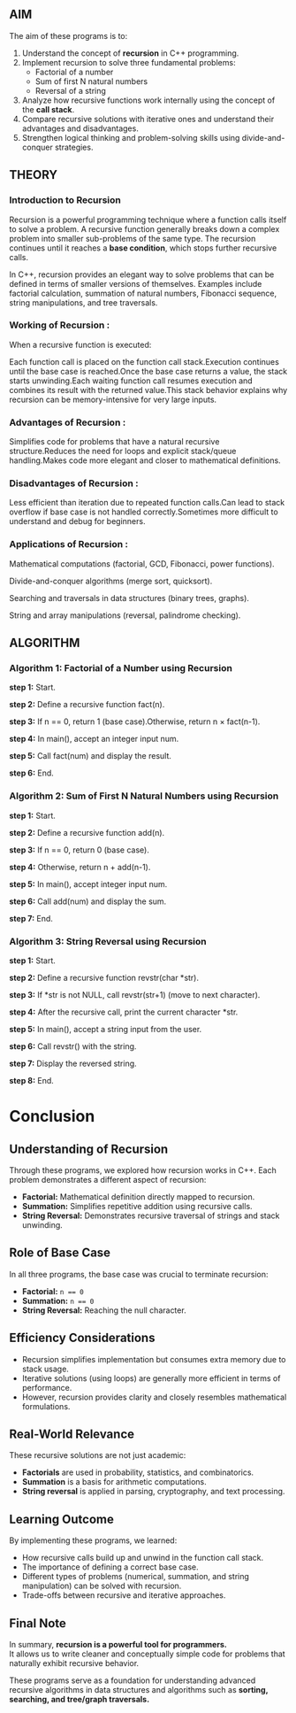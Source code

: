 ## AIM
The aim of these programs is to:

1. Understand the concept of **recursion** in C++ programming.
2. Implement recursion to solve three fundamental problems:
   - Factorial of a number
   - Sum of first N natural numbers
   - Reversal of a string
3. Analyze how recursive functions work internally using the concept of the **call stack**.
4. Compare recursive solutions with iterative ones and understand their advantages and disadvantages.
5. Strengthen logical thinking and problem-solving skills using divide-and-conquer strategies.



## THEORY

### Introduction to Recursion
Recursion is a powerful programming technique where a function calls itself to solve a problem. A recursive function generally breaks down a complex problem into smaller sub-problems of the same type. The recursion continues until it reaches a **base condition**, which stops further recursive calls.

In C++, recursion provides an elegant way to solve problems that can be defined in terms of smaller versions of themselves. Examples include factorial calculation, summation of natural numbers, Fibonacci sequence, string manipulations, and tree traversals.

### Working of Recursion :

When a recursive function is executed:

Each function call is placed on the function call stack.Execution continues until the base case is reached.Once the base case returns a value, the stack starts unwinding.Each waiting function call resumes execution and combines its result with the returned value.This stack behavior explains why recursion can be memory-intensive for very large inputs.

### Advantages of Recursion : 

Simplifies code for problems that have a natural recursive structure.Reduces the need for loops and explicit stack/queue handling.Makes code more elegant and closer to mathematical definitions.

### Disadvantages of Recursion :

Less efficient than iteration due to repeated function calls.Can lead to stack overflow if base case is not handled correctly.Sometimes more difficult to understand and debug for beginners.

### Applications of Recursion :

Mathematical computations (factorial, GCD, Fibonacci, power functions).

Divide-and-conquer algorithms (merge sort, quicksort).

Searching and traversals in data structures (binary trees, graphs).

String and array manipulations (reversal, palindrome checking).



## ALGORITHM



### Algorithm 1: Factorial of a Number using Recursion

**step 1:**  Start.

**step 2:**  Define a recursive function fact(n).

**step 3:** If n == 0, return 1 (base case).Otherwise, return n × fact(n-1).

**step 4:** In main(), accept an integer input num.

**step 5:** Call fact(num) and display the result.

**step 6:** End.




### Algorithm 2: Sum of First N Natural Numbers using Recursion

**step 1:** Start.

**step 2:** Define a recursive function add(n).

**step 3:** If n == 0, return 0 (base case).

**step 4:** Otherwise, return n + add(n-1).

**step 5:** In main(), accept integer input num.

**step 6:** Call add(num) and display the sum.

**step 7:** End.





### Algorithm 3: String Reversal using Recursion

**step 1:** Start.

**step 2:** Define a recursive function revstr(char *str).

**step 3:** If *str is not NULL, call revstr(str+1) (move to next character).

**step 4:** After the recursive call, print the current character *str.

**step 5:** In main(), accept a string input from the user.

**step 6:** Call revstr() with the string.

**step 7:** Display the reversed string.

**step 8:** End.




# Conclusion

## Understanding of Recursion
Through these programs, we explored how recursion works in C++. Each problem demonstrates a different aspect of recursion:

- **Factorial:** Mathematical definition directly mapped to recursion.  
- **Summation:** Simplifies repetitive addition using recursive calls.  
- **String Reversal:** Demonstrates recursive traversal of strings and stack unwinding.  



## Role of Base Case
In all three programs, the base case was crucial to terminate recursion:

- **Factorial:** `n == 0`  
- **Summation:** `n == 0`  
- **String Reversal:** Reaching the null character.  



## Efficiency Considerations
- Recursion simplifies implementation but consumes extra memory due to stack usage.  
- Iterative solutions (using loops) are generally more efficient in terms of performance.  
- However, recursion provides clarity and closely resembles mathematical formulations.  



## Real-World Relevance
These recursive solutions are not just academic:

- **Factorials** are used in probability, statistics, and combinatorics.  
- **Summation** is a basis for arithmetic computations.  
- **String reversal** is applied in parsing, cryptography, and text processing.  



## Learning Outcome
By implementing these programs, we learned:

- How recursive calls build up and unwind in the function call stack.  
- The importance of defining a correct base case.  
- Different types of problems (numerical, summation, and string manipulation) can be solved with recursion.  
- Trade-offs between recursive and iterative approaches.  



## Final Note
In summary, **recursion is a powerful tool for programmers.**  
It allows us to write cleaner and conceptually simple code for problems that naturally exhibit recursive behavior.  

These programs serve as a foundation for understanding advanced recursive algorithms in data structures and algorithms such as **sorting, searching, and tree/graph traversals.**

